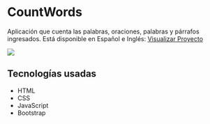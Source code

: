 # CountWords
Aplicación que cuenta las palabras, oraciones, palabras y párrafos ingresados. Está disponible en Español e Inglés: [Visualizar Proyecto](https://countword-devana.netlify.app/)

<img src="https://i.postimg.cc/zBgY7tDM/counter.jpg">

## Tecnologías usadas
- HTML
- CSS
- JavaScript
- Bootstrap
